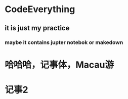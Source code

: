 # CodeEverything
## it is just my practice 
### maybe it contains jupter notebok or makedown
#  哈哈哈，记事体，Macau游
#  记事2


